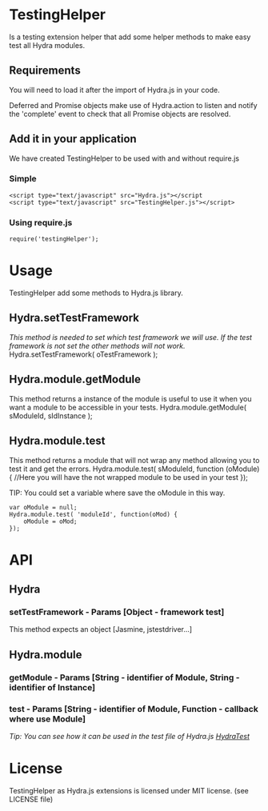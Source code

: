 # TestingHelper
Is a testing extension helper that add some helper methods to make easy test all Hydra modules.
## Requirements
You will need to load it after the import of Hydra.js in your code.

Deferred and Promise objects make use of Hydra.action to listen and notify the 'complete' event to check that all Promise objects are resolved.
## Add it in your application
We have created TestingHelper to be used with and without require.js
### Simple
	<script type="text/javascript" src="Hydra.js"></script
	<script type="text/javascript" src="TestingHelper.js"></script>
### Using require.js
	require('testingHelper');
# Usage
TestingHelper add some methods to Hydra.js library.
## Hydra.setTestFramework
*This method is needed to set which test framework we will use. If the test framework is not set the other methods will not work.*
	Hydra.setTestFramework( oTestFramework );
## Hydra.module.getModule
This method returns a instance of the module is useful to use it when you want a module to be accessible in your tests.
	Hydra.module.getModule( sModuleId, sIdInstance );
## Hydra.module.test
This method returns a module that will not wrap any method allowing you to test it and get the errors.
	Hydra.module.test( sModuleId, function (oModule) {
		//Here you will have the not wrapped module to be used in your test
	});

TIP: You could set a variable where save the oModule in this way.

	var oModule = null;
	Hydra.module.test( 'moduleId', function(oMod) {
		oModule = oMod;
	});

# API
## Hydra
### setTestFramework - Params [Object - framework test]
This method expects an object [Jasmine, jstestdriver...]

## Hydra.module
### getModule - Params [String - identifier of Module, String - identifier of Instance]
### test - Params [String - identifier of Module, Function - callback where use Module]

*Tip: You can see how it can be used in the test file of Hydra.js [HydraTest](https://github.com/tcorral/Hydra.js/blob/master/test/HydraTest.js)*

# License
TestingHelper as Hydra.js extensions is licensed under MIT license. (see LICENSE file)